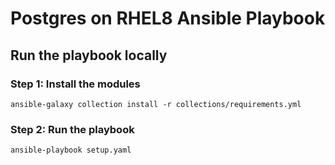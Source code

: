 # Postgres on RHEL8 Ansible Playbook

## Run the playbook locally

### Step 1: Install the modules
` ansible-galaxy collection install -r collections/requirements.yml `

### Step 2: Run the playbook
` ansible-playbook setup.yaml `
